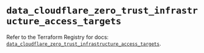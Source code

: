 # `data_cloudflare_zero_trust_infrastructure_access_targets`

Refer to the Terraform Registry for docs: [`data_cloudflare_zero_trust_infrastructure_access_targets`](https://registry.terraform.io/providers/cloudflare/cloudflare/4.48.0/docs/data-sources/zero_trust_infrastructure_access_targets).

